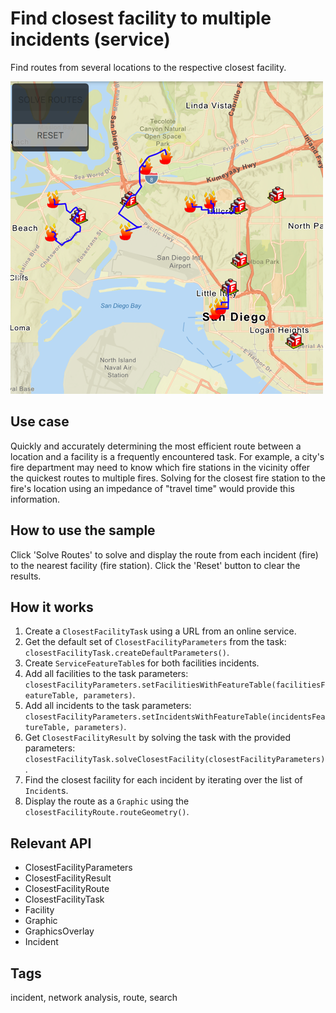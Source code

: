 # Find closest facility to multiple incidents (service)

Find routes from several locations to the respective closest facility.

![](screenshot.png)

## Use case

Quickly and accurately determining the most efficient route between a location and a facility is a frequently encountered task. For example, a city's fire department may need to know which fire stations in the vicinity offer the quickest routes to multiple fires. Solving for the closest fire station to the fire's location using an impedance of "travel time" would provide this information.

## How to use the sample

Click 'Solve Routes' to solve and display the route from each incident (fire) to the nearest facility (fire station). Click the 'Reset' button to clear the results.

## How it works

1. Create a `ClosestFacilityTask` using a URL from an online service.
2. Get the default set of `ClosestFacilityParameters` from the task: `closestFacilityTask.createDefaultParameters()`.
3. Create `ServiceFeatureTable`s for both facilities incidents.
4. Add all facilities to the task parameters: `closestFacilityParameters.setFacilitiesWithFeatureTable(facilitiesFeatureTable, parameters)`.
5. Add all incidents to the task parameters: `closestFacilityParameters.setIncidentsWithFeatureTable(incidentsFeatureTable, parameters)`.
6. Get `ClosestFacilityResult` by solving the task with the provided parameters: `closestFacilityTask.solveClosestFacility(closestFacilityParameters)`.
7. Find the closest facility for each incident by iterating over the list of `Incident`s.
8. Display the route as a `Graphic` using the `closestFacilityRoute.routeGeometry()`.

## Relevant API

* ClosestFacilityParameters
* ClosestFacilityResult
* ClosestFacilityRoute
* ClosestFacilityTask
* Facility
* Graphic
* GraphicsOverlay
* Incident

## Tags

incident, network analysis, route, search
